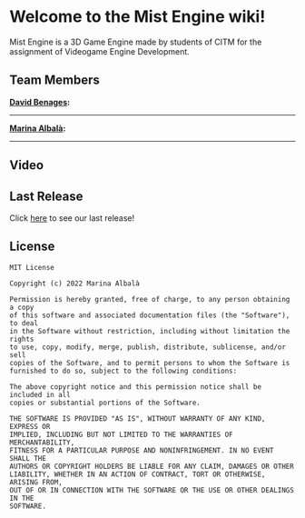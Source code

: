# Welcome to the Mist Engine wiki!
Mist Engine is a 3D Game Engine made by students of CITM for the assignment of Videogame Engine Development.

## Team Members
**[David Benages](https://github.com/Divangus):**
- -----

**[Marina Albalà](https://github.com/Vizalt):**
- ----

## Video

## Last Release
Click [here](https://github.com/Vizalt/MistEngine/releases) to see our last release!

## License
```
MIT License

Copyright (c) 2022 Marina Albalà

Permission is hereby granted, free of charge, to any person obtaining a copy
of this software and associated documentation files (the "Software"), to deal
in the Software without restriction, including without limitation the rights
to use, copy, modify, merge, publish, distribute, sublicense, and/or sell
copies of the Software, and to permit persons to whom the Software is
furnished to do so, subject to the following conditions:

The above copyright notice and this permission notice shall be included in all
copies or substantial portions of the Software.

THE SOFTWARE IS PROVIDED "AS IS", WITHOUT WARRANTY OF ANY KIND, EXPRESS OR
IMPLIED, INCLUDING BUT NOT LIMITED TO THE WARRANTIES OF MERCHANTABILITY,
FITNESS FOR A PARTICULAR PURPOSE AND NONINFRINGEMENT. IN NO EVENT SHALL THE
AUTHORS OR COPYRIGHT HOLDERS BE LIABLE FOR ANY CLAIM, DAMAGES OR OTHER
LIABILITY, WHETHER IN AN ACTION OF CONTRACT, TORT OR OTHERWISE, ARISING FROM,
OUT OF OR IN CONNECTION WITH THE SOFTWARE OR THE USE OR OTHER DEALINGS IN THE
SOFTWARE.
```

